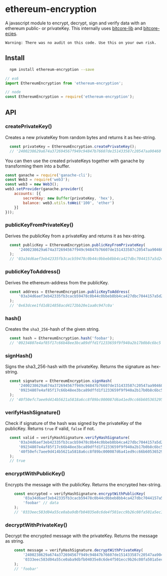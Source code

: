 # ethereum-encryption

A javascript module to encrypt, decrypt, sign and verify data with an ethereum public- or privateKey. This internally uses [bitcore-lib](https://github.com/bitpay/bitcore-lib) and [bitcore-ecies](https://github.com/bitpay/bitcore-ecies).

`Warning: There was no audit on this code. Use this on your own risk.`

## Install

```bash
  npm install ethereum-encryption --save
```

```javascript
// es6
import EthereumEncryption from 'ethereum-encryption';

// node
const EthereumEncryption = require('ethereum-encryption');
```

## API

### createPrivateKey()

Creates a new privateKey from random bytes and returns it as hex-string.

```javascript
  const privateKey = EthereumEncryption.createPrivateKey();
  // '2400238629a674a372694567f949c94847b76607de151433587c20547aa90460'
```

You can then use the created privateKeys together with ganache by transforming them into a buffer.

```javascript
const ganache = require('ganache-cli');
const Web3 = require('web3');
const web3 = new Web3();
web3.setProvider(ganache.provider({
    accounts: [{
        secretKey: new Buffer(privateKey, 'hex'),
        balance: web3.utils.toWei('100', 'ether')
    }]
}));
```

### publicKeyFromPrivateKey()

Derives the publicKey from a privateKey and returns it as hex-string.

```javascript
  const publicKey = EthereumEncryption.publicKeyFromPrivateKey(
      '2400238629a674a372694567f949c94847b76607de151433587c20547aa90460'
  );
  // '03a34d6aef3eb42335fb3cacb59478c0b44c0bbeb8bb4ca427dbc7044157a5d24b'
```

### publicKeyToAddress()

Derives the ethereum-address from the publicKey.

```javascript
  const address = EthereumEncryption.publicKeyToAddress(
      '03a34d6aef3eb42335fb3cacb59478c0b44c0bbeb8bb4ca427dbc7044157a5d24b'
  );
  // '0x63dcee1fd1d814858acd4172bb20e1aa0c947c0a'
```

### hash()

Creates the `sha3_256`-hash of the given string.

```javascript
  const hash = EthereumEncryption.hash('foobar');
  // '09234807e4af85f17c66b48ee3bca89dffd1f1233659f9f940a2b17b0b8c6bc5'
```

### signHash()

Signs the sha3_256-hash with the privateKey. Returns the signature as hex-string.

```javascript
  const signature = EthereumEncryption.signHash(
      '2400238629a674a372694567f949c94847b76607de151433587c20547aa90460', // privateKey
      '09234807e4af85f17c66b48ee3bca89dffd1f1233659f9f940a2b17b0b8c6bc5' // hash
  );
  // '40f50efc7aee9d414b5621a5818a6cc8f89bc000087d6a41ed9cc66b605365295279d3bbd7710f9fc4c4d73c39f74a0e5c116168e69d1341c3a5467142f3e63a'
```

### verifyHashSignature()

Check if signature of the hash was signed by the privateKey of the publicKey. Returns `true` if valid, `false` if not.

```javascript
  const valid = verifyHashSignature.verifyHashSignature(
      '03a34d6aef3eb42335fb3cacb59478c0b44c0bbeb8bb4ca427dbc7044157a5d24b', // publicKey
      '09234807e4af85f17c66b48ee3bca89dffd1f1233659f9f940a2b17b0b8c6bc5', // hash
      '40f50efc7aee9d414b5621a5818a6cc8f89bc000087d6a41ed9cc66b605365295279d3bbd7710f9fc4c4d73c39f74a0e5c116168e69d1341c3a5467142f3e63a' // signature
  );
  // true
```

### encryptWithPublicKey()

Encrypts the message with the publicKey. Returns the encrypted hex-string.

```javascript
    const encrypted = verifyHashSignature.encryptWithPublicKey(
        '03a34d6aef3eb42335fb3cacb59478c0b44c0bbeb8bb4ca427dbc7044157a5d24b', // publicKey
        'foobar' // data
    );
    // '0333eec583d04a55ce0aba9dbfb04035e8c6de4f501ecc9b26c08fa501a5ec1507ccd64457ceae9dd4f52abfa673912f2618bfb71392f864465d9bfe996bc0a2acf6133e14a689b7c1299c60eadf43f45adbb8a21543b0c4749aa9bc2a106a0f8e'
```

### decryptWithPrivateKey()

Decrypt the encrypted message with the privateKey. Returns the message as string.

```javascript
    const message = verifyHashSignature.decryptWithPrivateKey(
        '2400238629a674a372694567f949c94847b76607de151433587c20547aa90460', // privateKey
        '0333eec583d04a55ce0aba9dbfb04035e8c6de4f501ecc9b26c08fa501a5ec1507ccd64457ceae9dd4f52abfa673912f2618bfb71392f864465d9bfe996bc0a2acf6133e14a689b7c1299c60eadf43f45adbb8a21543b0c4749aa9bc2a106a0f8e' // encrypted-data
    );
    // 'foobar'
```
